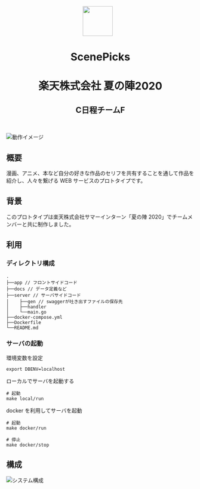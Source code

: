 <div align="center" style="vertical-align: center;">
  <img src="https://cdn.rpaka.dev/icon/scene-picks.png" height="80px" style="margin-right: 15px;" />
  <h1>ScenePicks</h1>
  <h1>楽天株式会社 夏の陣2020</h1>
  <h2>C日程チームF</h2>
</div>

<br/>

![動作イメージ](https://cdn.rpaka.dev/useimage/scene-picks/demo.gif)

## 概要

漫画、アニメ、本など自分の好きな作品のセリフを共有することを通して作品を紹介し、人々を繋げる WEB サービスのプロトタイプです。

## 背景

このプロトタイプは楽天株式会社サマーインターン「夏の陣 2020」でチームメンバーと共に制作しました。

## 利用

### ディレクトリ構成

```
.
├──app // フロントサイドコード
├──docs // データ定義など
├──server // サーバサイドコード
│    ├──gen // swaggerが吐き出すファイルの保存先
│    ├──handler
│    └──main.go
├──docker-compose.yml
├──Dockerfile
└──README.md
```

### サーバの起動

環境変数を設定

```
export DBENV=localhost
```

ローカルでサーバを起動する

```
# 起動
make local/run
```

docker を利用してサーバを起動

```
# 起動
make docker/run

# 停止
make docker/stop
```

## 構成

![システム構成](https://cdn.rpaka.dev/arch/scene-picks.png)
